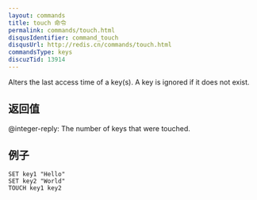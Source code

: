 ```yaml
---
layout: commands
title: touch 命令
permalink: commands/touch.html
disqusIdentifier: command_touch
disqusUrl: http://redis.cn/commands/touch.html
commandsType: keys
discuzTid: 13914
---
```


Alters the last access time of a key(s).
A key is ignored if it does not exist.

## 返回值

@integer-reply: The number of keys that were touched.

## 例子

```cli
SET key1 "Hello"
SET key2 "World"
TOUCH key1 key2
```
